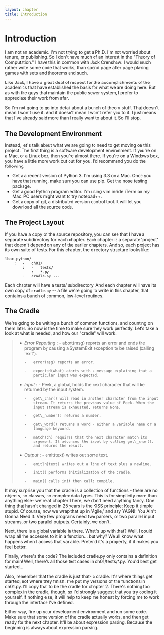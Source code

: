 ```yaml
---
layout: chapter
title: Introduction
---
```

Introduction
============

I am not an academic. I'm not trying to get a Ph.D. I'm not worried about
tenure, or publishing. So I don't have much of an interest in the "Theory of
Computation." I have this in common with Jack Crenshaw: I would much rather
write some code that works, than spend page after page playing games with
sets and theorems and such.

Like Jack, I have a great deal of respect for the accomplishments of the
academics that have established the basis for what we are doing here.  But
as with the guys that maintain the public sewer system, I prefer to
appreciate their work from afar.

So I'm not going to go into detail about a bunch of theory stuff. That
doesn't mean I won't use it. And it doesn't mean I won't refer you to
it. I just means that I've already said more than I really want to about
it. So I'll stop.

The Development Environment
---------------------------

Instead, let's talk about what we are going to need to get moving on
this project. The first thing is a software development environment. If
you're on a Mac, or a Linux box, then you're almost there. If you're on
a Windows box, you have a little more work cut out for you. I'd
recommend you do the following:

- Get a a recent version of Python 3. I'm using 3.3 on a Mac. Once
  you have that running, make sure you can use pip. Get the nose
  testing package.
- Get a good Python program editor. I'm using vim inside iTerm on my
  Mac. PC users might want to try notepad++.
- Get a copy of git, a distributed version control tool. It will let
  you download all the source code.

The Project Layout
------------------

If you have a copy of the source repository, you can see that I have a
separate subdirectory for each chapter. Each chapter is a separate
'project' that doesn't depend on any of the earlier chapters. And so,
each project has its own suite of tests. For this chapter, the directory
structure looks like:

    lbac-python/
        :   -   ch01/
            :   -   tests/
                :   *.py
            -   cradle.py ...

Each chapter will have a tests/ subdirectory. And each chapter will have
its own copy of `cradle.py` -- a file we're going to write in this
chapter, that contains a bunch of common, low-level routines.

The Cradle
----------

We're going to be writing a bunch of common functions, and counting on
them later. So now is the time to make sure they work perfectly. Let's
take a look at what is needed, and how our "cradle" will work.

> -   *Error Reporting*
>     :   -   abort(msg) reports an error and ends the program by
>             causing a SystemExit exception to be raised (calling
>             'exit').
>
>         -   error(msg) reports an error.
>
>         -   expected(what) aborts with a message explaining that a
>             particular input was expected.
>
> -   *Input*
>     :   -   Peek, a global, holds the next character that will be
>             returned by the input system.
>
>         -   get\_char() will read in another character from the input
>             stream. It returns the previous value of Peek. When the
>             input stream is exhausted, returns None.
>
>         -   get\_number() returns a number.
>
>         -   get\_word() returns a word - either a variable name or a
>             language keyword.
>
>         -   match(ch) requires that the next character match its
>             argument. It advances the input by calling get\_char(),
>             and returns the result.
>
> -   *Output*
>     :   -   emit(text) writes out some text.
>
>         -   emitln(text) writes out a line of text plus a newline.
>
>         -   init() performs initialization of the cradle.
>
>         -   main() calls init then calls compile.
>
It may surprise you that the cradle is a collection of functions - there
are no objects, no classes, no complex data types. This is for
simplicity more than anything else- we're at chapter 1 here, we don't
need anything fancy. One thing that hasn't changed in 25 years is the
KISS principle: Keep it simple stupid. Of course, now we wrap that up in
'Agile,' and say YAGNI: You Ain't Gonna Need It. Very few programs need
two parsers, or two parallel input streams, or two parallel outputs.
Certainly, we don't.

Next, there is a global variable in there. What's up with that? Well, I
could wrap all the accesses to it in a function... but why? We all know
what happens when I access that variable. Pretend it's a property, if it
makes you feel better.

Finally, where's the code? The included cradle.py only contains a
definition for main! Well, there's all those test cases in
ch01/tests/\*.py. You'd best get started...

Also, remember that the cradle is just that- a cradle. It's where things
get started, not where they finish. I've put my versions of the
functions in ch01.py. I'll copy that to be the cradle for chapter 2.
There's nothing too complex in the cradle, though, so I'd strongly
suggest that you try coding it yourself. If nothing else, it will help
to keep me honest by forcing me to work through the interface I've
defined.

Either way, fire up your development environment and run some code. Make
sure that some version of the cradle actually works, and then get ready
for the next chapter. It'll be about expression parsing. Because the
beginning is always about expression parsing.
<!---
vim: set et fileencoding=utf8 sts=4 sw=4 ts=4 tw=76:
-->
